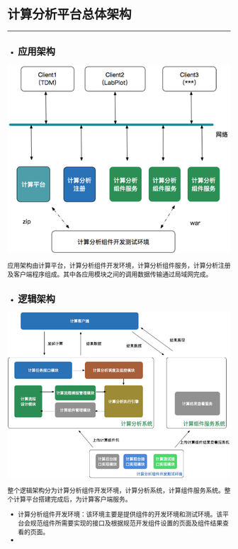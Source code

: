 # 计算分析平台总体架构

---

* ## 应用架构

![](/assets/应用架构.png)

应用架构由计算平台，计算分析组件开发环境，计算分析组件服务，计算分析注册及客户端程序组成。其中各应用模块之间的调用数据传输通过局域网完成。

* ## 逻辑架构

![](/assets/逻辑架构.png)

整个逻辑架构分为计算分析组件开发环境，计算分析系统，计算组件服务系统。整个计算平台搭建完成后，为计算客户端服务。

* 计算分析组件开发环境：该环境主要是提供组件的开发环境和测试环境。该平台会规范组件所需要实现的接口及根据规范开发组件设置的页面及组件结果查看的页面。
* 


